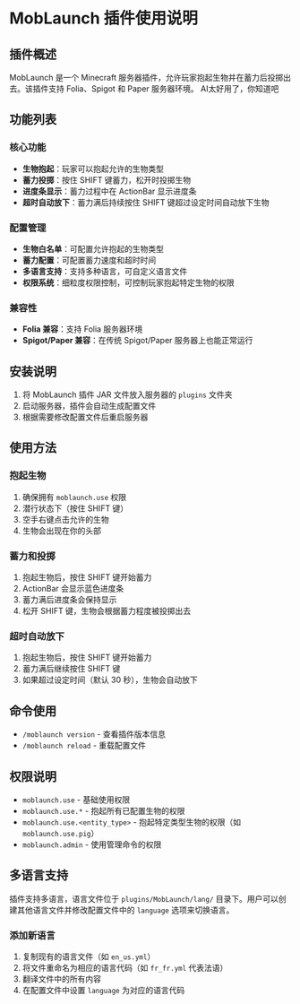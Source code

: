 # MobLaunch 插件使用说明

## 插件概述

MobLaunch 是一个 Minecraft 服务器插件，允许玩家抱起生物并在蓄力后投掷出去。该插件支持 Folia、Spigot 和 Paper 服务器环境。
AI太好用了，你知道吧

## 功能列表

### 核心功能
- **生物抱起**：玩家可以抱起允许的生物类型
- **蓄力投掷**：按住 SHIFT 键蓄力，松开时投掷生物
- **进度条显示**：蓄力过程中在 ActionBar 显示进度条
- **超时自动放下**：蓄力满后持续按住 SHIFT 键超过设定时间自动放下生物

### 配置管理
- **生物白名单**：可配置允许抱起的生物类型
- **蓄力配置**：可配置蓄力速度和超时时间
- **多语言支持**：支持多种语言，可自定义语言文件
- **权限系统**：细粒度权限控制，可控制玩家抱起特定生物的权限

### 兼容性
- **Folia 兼容**：支持 Folia 服务器环境
- **Spigot/Paper 兼容**：在传统 Spigot/Paper 服务器上也能正常运行

## 安装说明

1. 将 MobLaunch 插件 JAR 文件放入服务器的 `plugins` 文件夹
2. 启动服务器，插件会自动生成配置文件
3. 根据需要修改配置文件后重启服务器

## 使用方法

### 抱起生物
1. 确保拥有 `moblaunch.use` 权限
2. 潜行状态下（按住 SHIFT 键）
3. 空手右键点击允许的生物
4. 生物会出现在你的头部

### 蓄力和投掷
1. 抱起生物后，按住 SHIFT 键开始蓄力
2. ActionBar 会显示蓝色进度条
3. 蓄力满后进度条会保持显示
4. 松开 SHIFT 键，生物会根据蓄力程度被投掷出去

### 超时自动放下
1. 抱起生物后，按住 SHIFT 键开始蓄力
2. 蓄力满后继续按住 SHIFT 键
3. 如果超过设定时间（默认 30 秒），生物会自动放下

## 命令使用

- `/moblaunch version` - 查看插件版本信息
- `/moblaunch reload` - 重载配置文件

## 权限说明

- `moblaunch.use` - 基础使用权限
- `moblaunch.use.*` - 抱起所有已配置生物的权限
- `moblaunch.use.<entity_type>` - 抱起特定类型生物的权限（如 `moblaunch.use.pig`）
- `moblaunch.admin` - 使用管理命令的权限

## 多语言支持

插件支持多语言，语言文件位于 `plugins/MobLaunch/lang/` 目录下。用户可以创建其他语言文件并修改配置文件中的 `language` 选项来切换语言。


### 添加新语言
1. 复制现有的语言文件（如 `en_us.yml`）
2. 将文件重命名为相应的语言代码（如 `fr_fr.yml` 代表法语）
3. 翻译文件中的所有内容
4. 在配置文件中设置 `language` 为对应的语言代码

